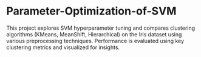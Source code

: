 # Parameter-Optimization-of-SVM
This project explores SVM hyperparameter tuning and compares clustering algorithms (KMeans, MeanShift, Hierarchical) on the Iris dataset using various preprocessing techniques. Performance is evaluated using key clustering metrics and visualized for insights.
